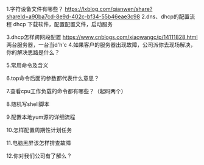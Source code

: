 1.字符设备文件有哪些？
https://lxblog.com/qianwen/share?shareId=a90ba7cd-8e9d-402c-bf34-55b46eae3c98
2.dns、dhcp的配置流程
dhcp 下载软件，配置配置文件，启动服务

3.dhcp怎样跨网段配置
https://www.cnblogs.com/xiaowangc/p/14111828.html
两台服务器，一台当d'h'c
4.如果客户的服务器出现故障，公司派你去现场解决，你的解决思路是什么？

5.常用命令及含义

6.top命令后面的参数都代表什么意思？

7.查看cpu工作负载的命令都有哪些？（起码两个）

8.随机写shell脚本

9.配置本地yum源的详细流程

10.怎样配置周期性计划任务

11.电脑黑屏该怎样排查故障

12.你对我们公司有了解么？
